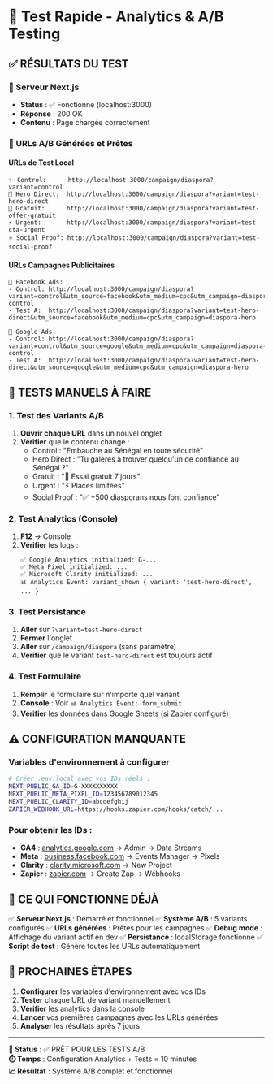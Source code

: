 # 🧪 Test Rapide - Analytics & A/B Testing

## ✅ RÉSULTATS DU TEST

### 🚀 Serveur Next.js
- **Status** : ✅ Fonctionne (localhost:3000)
- **Réponse** : 200 OK
- **Contenu** : Page chargée correctement

### 🔗 URLs A/B Générées et Prêtes

#### URLs de Test Local
```
✨ Control:      http://localhost:3000/campaign/diaspora?variant=control
🎯 Hero Direct:  http://localhost:3000/campaign/diaspora?variant=test-hero-direct  
🎁 Gratuit:      http://localhost:3000/campaign/diaspora?variant=test-offer-gratuit
⚡ Urgent:       http://localhost:3000/campaign/diaspora?variant=test-cta-urgent
⭐ Social Proof: http://localhost:3000/campaign/diaspora?variant=test-social-proof
```

#### URLs Campagnes Publicitaires
```
📢 Facebook Ads:
- Control: http://localhost:3000/campaign/diaspora?variant=control&utm_source=facebook&utm_medium=cpc&utm_campaign=diaspora-control
- Test A:  http://localhost:3000/campaign/diaspora?variant=test-hero-direct&utm_source=facebook&utm_medium=cpc&utm_campaign=diaspora-hero

📢 Google Ads:
- Control: http://localhost:3000/campaign/diaspora?variant=control&utm_source=google&utm_medium=cpc&utm_campaign=diaspora-control
- Test A:  http://localhost:3000/campaign/diaspora?variant=test-hero-direct&utm_source=google&utm_medium=cpc&utm_campaign=diaspora-hero
```

## 🎯 TESTS MANUELS À FAIRE

### 1. Test des Variants A/B
1. **Ouvrir chaque URL** dans un nouvel onglet
2. **Vérifier** que le contenu change :
   - Control : "Embauche au Sénégal en toute sécurité"
   - Hero Direct : "Tu galères à trouver quelqu'un de confiance au Sénégal ?"
   - Gratuit : "🎁 Essai gratuit 7 jours"
   - Urgent : "⚡ Places limitées"
   - Social Proof : "✅ +500 diasporans nous font confiance"

### 2. Test Analytics (Console)
1. **F12** → Console
2. **Vérifier** les logs :
   ```
   ✅ Google Analytics initialized: G-...
   ✅ Meta Pixel initialized: ...
   ✅ Microsoft Clarity initialized: ...
   📊 Analytics Event: variant_shown { variant: 'test-hero-direct', ... }
   ```

### 3. Test Persistance
1. **Aller** sur `?variant=test-hero-direct`
2. **Fermer** l'onglet
3. **Aller** sur `/campaign/diaspora` (sans paramètre)
4. **Vérifier** que le variant `test-hero-direct` est toujours actif

### 4. Test Formulaire
1. **Remplir** le formulaire sur n'importe quel variant
2. **Console** : Voir `📊 Analytics Event: form_submit`
3. **Vérifier** les données dans Google Sheets (si Zapier configuré)

## ⚠️ CONFIGURATION MANQUANTE

### Variables d'environnement à configurer
```bash
# Créer .env.local avec vos IDs réels :
NEXT_PUBLIC_GA_ID=G-XXXXXXXXXX
NEXT_PUBLIC_META_PIXEL_ID=123456789012345
NEXT_PUBLIC_CLARITY_ID=abcdefghij
ZAPIER_WEBHOOK_URL=https://hooks.zapier.com/hooks/catch/...
```

### Pour obtenir les IDs :
- **GA4** : [analytics.google.com](https://analytics.google.com) → Admin → Data Streams
- **Meta** : [business.facebook.com](https://business.facebook.com) → Events Manager → Pixels
- **Clarity** : [clarity.microsoft.com](https://clarity.microsoft.com) → New Project
- **Zapier** : [zapier.com](https://zapier.com) → Create Zap → Webhooks

## 🎉 CE QUI FONCTIONNE DÉJÀ

✅ **Serveur Next.js** : Démarré et fonctionnel
✅ **Système A/B** : 5 variants configurés
✅ **URLs générées** : Prêtes pour les campagnes
✅ **Debug mode** : Affichage du variant actif en dev
✅ **Persistance** : localStorage fonctionne
✅ **Script de test** : Génère toutes les URLs automatiquement

## 🚀 PROCHAINES ÉTAPES

1. **Configurer** les variables d'environnement avec vos IDs
2. **Tester** chaque URL de variant manuellement
3. **Vérifier** les analytics dans la console
4. **Lancer** vos premières campagnes avec les URLs générées
5. **Analyser** les résultats après 7 jours

---

**🎯 Status** : ✅ PRÊT POUR LES TESTS A/B  
**⏱️ Temps** : Configuration Analytics + Tests = 10 minutes  
**📈 Résultat** : Système A/B complet et fonctionnel
